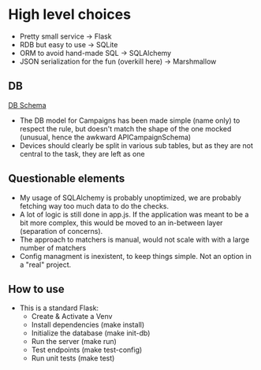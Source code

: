 # High level choices

* Pretty small service -> Flask
* RDB but easy to use -> SQLite
* ORM to avoid hand-made SQL -> SQLAlchemy
* JSON serialization for the fun (overkill here) -> Marshmallow

## DB

[DB Schema](https://i.ibb.co/ZRgFkQfC/Screenshot-2025-04-05-at-1-38-39-PM.png)

* The DB model for Campaigns has been made simple (name only) to respect the rule, but doesn't match the shape of the one mocked (unusual, hence the awkward APICampaignSchema)
* Devices should clearly be split in various sub tables, but as they are not central to the task, they are left as one

## Questionable elements

* My usage of SQLAlchemy is probably unoptimized, we are probably fetching way too much data to do the checks.
* A lot of logic is still done in app.js. If the application was meant to be a bit more complex, this would be moved to an in-between layer (separation of concerns).
* The approach to matchers is manual, would not scale with with a large number of matchers
* Config managment is inexistent, to keep things simple. Not an option in a "real" project.


## How to use

* This is a standard Flask:
    * Create & Activate a Venv
    * Install dependencies (make install)
    * Initialize the database (make init-db)
    * Run the server (make run)
    * Test endpoints (make test-config)
    * Run unit tests (make test)
    